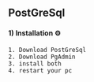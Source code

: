 ## PostGreSql
#### 1) Installation ⚙
    1. Download PostGreSql
    2. Download PgAdmin
    3. install both
    4. restart your pc
    